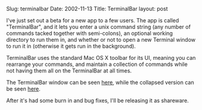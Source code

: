 Slug: terminalbar
Date: 2002-11-13
Title: TerminalBar
layout: post

I&#39;ve just set out a beta for a new app to a few users. The app is called &quot;TerminalBar&quot;, and it lets you enter a unix command string (any number of commands tacked together with semi-colons), an optional working directory to run them in, and whether or not to open a new Terminal window to run it in (otherwise it gets run in the background).

TerminalBar uses the standard Mac OS X toolbar for its UI, meaning you can rearrange your commands, and maintain a collection of commands while not having them all on the TerminalBar at all times.

The TerminalBar window can be seen <a href="http://media.redmonk.net/images/terminalBarOpen.jpg">here</a>, while the collapsed version can be seen <a href="http://media.redmonk.net/images/terminalBarCollapsed.jpg">here</a>.

After it&#39;s had some burn in and bug fixes, I&#39;ll be releasing it as shareware.
